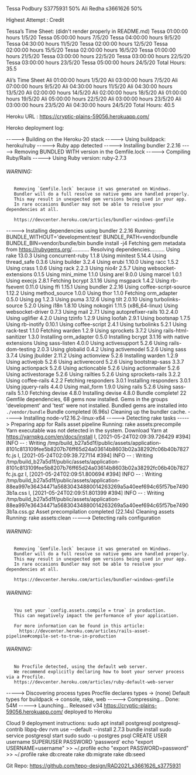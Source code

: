 
Tessa Podbury S3775931 50%
Ali Redha s3661626 50%

Highest Attempt : Credit

Tessa’s Time Sheet:  (didn't render properly in README.md)
Tessa 01:00:00 hours 1/5/20
Tessa 05:00:00 hours 7/5/20
Tessa 04:00:00 hours 9/5/20
Tessa 04:30:00 hours 11/5/20
Tessa 02:00:00 hours 12/5/20
Tessa 02:00:00 hours 15/5/20
Tessa 02:00:00 hours 16/5/20
Tessa 01:00:00 hours 21/5/20
Tessa 03:00:00 hours 22/5/20
Tessa 03:00:00 hours 22/5/20
Tessa 03:00:00 hours 23/5/20
Tessa 05:00:00 hours 24/5/20
Total Hours: 35.5

Ali’s Time Sheet
Ali 01:00:00 hours 1/5/20
Ali 03:00:00 hours 7/5/20
Ali 07:00:00 hours 9/5/20
Ali 04:30:00 hours 11/5/20
Ali 04:30:00 hours 13/5/20
Ali 02:00:00 hours 14/5/20
Ali 02:00:00 hours 18/5/20
Ali 01:00:00 hours 19/5/20
Ali 05:00:00 hours 22/5/20
Ali 03:00:00 hours 23/5/20
Ali 03:00:00 hours 23/5/20
Ali 04:30:00 hours 24/5/20
Total Hours: 40.5

Heroku URL : https://cryptic-plains-59056.herokuapp.com/

Heroko deployment log: 

-----> Building on the Heroku-20 stack
-----> Using buildpack: heroku/ruby
-----> Ruby app detected
-----> Installing bundler 2.2.16
-----> Removing BUNDLED WITH version in the Gemfile.lock
-----> Compiling Ruby/Rails
-----> Using Ruby version: ruby-2.7.3
###### WARNING:
       Removing `Gemfile.lock` because it was generated on Windows.
       Bundler will do a full resolve so native gems are handled properly.
       This may result in unexpected gem versions being used in your app.
       In rare occasions Bundler may not be able to resolve your dependencies at all.
       
       https://devcenter.heroku.com/articles/bundler-windows-gemfile
-----> Installing dependencies using bundler 2.2.16
       Running: BUNDLE_WITHOUT='development:test' BUNDLE_PATH=vendor/bundle BUNDLE_BIN=vendor/bundle/bin bundle install -j4
       Fetching gem metadata from https://rubygems.org/............
       Resolving dependencies..........
       Using rake 13.0.3
       Using concurrent-ruby 1.1.8
       Using minitest 5.14.4
       Using thread_safe 0.3.6
       Using builder 3.2.4
       Using erubi 1.10.0
       Using racc 1.5.2
       Using crass 1.0.6
       Using rack 2.2.3
       Using nio4r 2.5.7
       Using websocket-extensions 0.1.5
       Using mini_mime 1.1.0
       Using arel 9.0.0
       Using marcel 1.0.1
       Using execjs 2.8.1
       Fetching bcrypt 3.1.16
       Using msgpack 1.4.2
       Using rb-fsevent 0.11.0
       Using ffi 1.15.1
       Using bundler 2.2.16
       Using coffee-script-source 1.12.2
       Using method_source 1.0.0
       Using thor 1.1.0
       Fetching orm_adapter 0.5.0
       Using pg 1.2.3
       Using puma 3.12.6
       Using tilt 2.0.10
       Using turbolinks-source 5.2.0
       Using i18n 1.8.10
       Using nokogiri 1.11.5 (x86_64-linux)
       Using websocket-driver 0.7.3
       Using mail 2.7.1
       Using autoprefixer-rails 10.2.4.0
       Using uglifier 4.2.0
       Using tzinfo 1.2.9
       Using loofah 2.9.1
       Using bootsnap 1.7.5
       Using rb-inotify 0.10.1
       Using coffee-script 2.4.1
       Using turbolinks 5.2.1
       Using rack-test 1.1.0
       Fetching warden 1.2.9
       Using sprockets 3.7.2
       Using rails-html-sanitizer 1.3.0
       Installing orm_adapter 0.5.0
       Installing bcrypt 3.1.16 with native extensions
       Using sass-listen 4.0.0
       Using activesupport 5.2.6
       Using rails-dom-testing 2.0.3
       Using globalid 0.4.2
       Using activemodel 5.2.6
       Using sass 3.7.4
       Using jbuilder 2.11.2
       Using actionview 5.2.6
       Installing warden 1.2.9
       Using activejob 5.2.6
       Using activerecord 5.2.6
       Using bootstrap-sass 3.3.7
       Using actionpack 5.2.6
       Using actioncable 5.2.6
       Using actionmailer 5.2.6
       Using activestorage 5.2.6
       Using railties 5.2.6
       Using sprockets-rails 3.2.2
       Using coffee-rails 4.2.2
       Fetching responders 3.0.1
       Installing responders 3.0.1
       Using jquery-rails 4.4.0
       Using mail_form 1.9.0
       Using rails 5.2.6
       Using sass-rails 5.1.0
       Fetching devise 4.8.0
       Installing devise 4.8.0
       Bundle complete! 22 Gemfile dependencies, 68 gems now installed.
       Gems in the groups 'development' and 'test' were not installed.
       Bundled gems are installed into `./vendor/bundle`
       Bundle completed (6.96s)
       Cleaning up the bundler cache.
-----> Installing node-v12.16.2-linux-x64
-----> Detecting rake tasks
-----> Preparing app for Rails asset pipeline
       Running: rake assets:precompile
       Yarn executable was not detected in the system.
       Download Yarn at https://yarnpkg.com/en/docs/install
       I, [2021-05-24T02:09:39.726429 #394]  INFO -- : Writing /tmp/build_b27a5d1f/public/assets/application-8101c813109fee5b8207b76ff65d24a03614b8603b02a38292fc06b40b7827fc.js
       I, [2021-05-24T02:09:39.727114 #394]  INFO -- : Writing /tmp/build_b27a5d1f/public/assets/application-8101c813109fee5b8207b76ff65d24a03614b8603b02a38292fc06b40b7827fc.js.gz
       I, [2021-05-24T02:09:51.800694 #394]  INFO -- : Writing /tmp/build_b27a5d1f/public/assets/application-88ea997e36434471a56830434880014263269a5a40eef694c65f57be74903b1a.css
       I, [2021-05-24T02:09:51.801399 #394]  INFO -- : Writing /tmp/build_b27a5d1f/public/assets/application-88ea997e36434471a56830434880014263269a5a40eef694c65f57be74903b1a.css.gz
       Asset precompilation completed (22.14s)
       Cleaning assets
       Running: rake assets:clean
-----> Detecting rails configuration
###### WARNING:
       Removing `Gemfile.lock` because it was generated on Windows.
       Bundler will do a full resolve so native gems are handled properly.
       This may result in unexpected gem versions being used in your app.
       In rare occasions Bundler may not be able to resolve your dependencies at all.
       
       https://devcenter.heroku.com/articles/bundler-windows-gemfile
###### WARNING:
       You set your `config.assets.compile = true` in production.
       This can negatively impact the performance of your application.
       
       For more information can be found in this article:
         https://devcenter.heroku.com/articles/rails-asset-pipeline#compile-set-to-true-in-production
       
###### WARNING:
       No Procfile detected, using the default web server.
       We recommend explicitly declaring how to boot your server process via a Procfile.
       https://devcenter.heroku.com/articles/ruby-default-web-server
-----> Discovering process types
       Procfile declares types     -> (none)
       Default types for buildpack -> console, rake, web
-----> Compressing...
       Done: 54M
-----> Launching...
       Released v34
       https://cryptic-plains-59056.herokuapp.com/ deployed to Heroku

Cloud 9 deployment instructions:
sudo apt install postgresql postgresql-contrib libpq-dev
rvm use --default --install 2.7.3
bundle install
sudo service postgresql start
sudo sudo -u postgres psql
CREATE USER username SUPERUSER PASSWORD 'password'
echo "export USERNAME=username" >> ~/.profile
echo "export PASSWORD=password" >> ~/.profile
rake db:create rake db:migrate rake db:seed

Git Repo: https://github.com/tepo-design/RAD2021_s3661626_s3775931